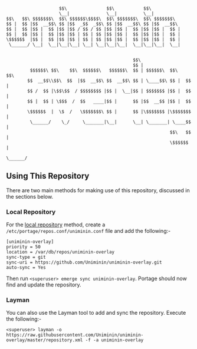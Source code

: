 ```
                    $$\               $$\           $$\           
                    \__|              \__|          \__|          
$$\   $$\ $$$$$$$\  $$\ $$$$$$\$$$$\  $$\ $$$$$$$\  $$\ $$$$$$$\  
$$ |  $$ |$$  __$$\ $$ |$$  _$$  _$$\ $$ |$$  __$$\ $$ |$$  __$$\ 
$$ |  $$ |$$ |  $$ |$$ |$$ / $$ / $$ |$$ |$$ |  $$ |$$ |$$ |  $$ |
$$ |  $$ |$$ |  $$ |$$ |$$ | $$ | $$ |$$ |$$ |  $$ |$$ |$$ |  $$ |
\$$$$$$  |$$ |  $$ |$$ |$$ | $$ | $$ |$$ |$$ |  $$ |$$ |$$ |  $$ |
 \______/ \__|  \__|\__|\__| \__| \__|\__|\__|  \__|\__|\__|  \__|
                                                                  
                                                                  
                                                $$\                     
                                                $$ |                    
         $$$$$$\ $$\    $$\  $$$$$$\   $$$$$$\  $$ | $$$$$$\  $$\   $$\ 
        $$  __$$\\$$\  $$  |$$  __$$\ $$  __$$\ $$ | \____$$\ $$ |  $$ |
        $$ /  $$ |\$$\$$  / $$$$$$$$ |$$ |  \__|$$ | $$$$$$$ |$$ |  $$ |
        $$ |  $$ | \$$$  /  $$   ____|$$ |      $$ |$$  __$$ |$$ |  $$ |
        \$$$$$$  |  \$  /   \$$$$$$$\ $$ |      $$ |\$$$$$$$ |\$$$$$$$ |
         \______/    \_/     \_______|\__|      \__| \_______| \____$$ |
                                                              $$\   $$ |
                                                              \$$$$$$  |
                                                               \______/  
```

## Using This Repository
There are two main methods for making use of this repository, discussed in the sections below.

### Local Repository
For the [local repository](https://wiki.gentoo.org/wiki/Handbook:Parts/Portage/CustomTree#Defining_a_custom_repository) method, create a `/etc/portage/repos.conf/uniminin.conf` file and add the following:-
```
[uniminin-overlay]
priority = 50
location = /var/db/repos/uniminin-overlay
sync-type = git
sync-uri = https://github.com/Uniminin/uniminin-overlay.git
auto-sync = Yes
```
Then run `<superuser> emerge sync uniminin-overlay`. Portage should now find and update the repository.

### Layman
You can also use the Layman tool to add and sync the repository. Execute the following:-
```
<superuser> layman -o https://raw.githubusercontent.com/Uniminin/uniminin-overlay/master/repository.xml -f -a uniminin-overlay
```
